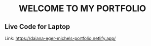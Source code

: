 
<h1 align="center">WELCOME TO MY PORTFOLIO</h1>

## Live Code for Laptop

Link: https://daiana-eger-michels-portfolio.netlify.app/
